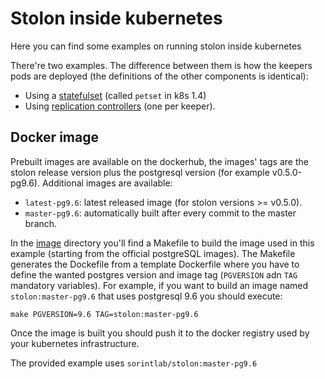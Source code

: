 # Stolon inside kubernetes

Here you can find some examples on running stolon inside kubernetes

There're two examples. The difference between them is how the keepers pods are deployed (the definitions of the other components is identical):

* Using a [statefulset](statefulset) (called `petset` in k8s 1.4)
* Using [replication controllers](rc) (one per keeper).

## Docker image

Prebuilt images are available on the dockerhub, the images' tags are the stolon release version plus the postgresql version (for example v0.5.0-pg9.6). Additional images are available:

* `latest-pg9.6`: latest released image (for stolon versions >= v0.5.0).
* `master-pg9.6`: automatically built after every commit to the master branch.


In the [image](examples/kubernetes/image/docker) directory you'll find a Makefile to build the image used in this example (starting from the official postgreSQL images). The Makefile generates the Dockefile from a template Dockerfile where you have to define the wanted postgres version and image tag (`PGVERSION` adn `TAG` mandatory variables).
For example, if you want to build an image named `stolon:master-pg9.6` that uses postgresql 9.6 you should execute:

```
make PGVERSION=9.6 TAG=stolon:master-pg9.6
```

Once the image is built you should push it to the docker registry used by your kubernetes infrastructure.

The provided example uses `sorintlab/stolon:master-pg9.6` 
